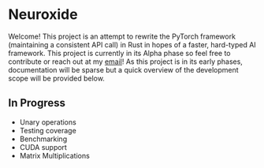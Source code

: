 # Neuroxide

Welcome! This project is an attempt to rewrite the PyTorch framework (maintaining a consistent API call) in Rust in hopes of a faster, hard-typed AI framework. This project is currently in its Alpha phase so feel free to contribute or reach out at my [email](kshahusa@gmail.com)! As this project is in its early phases, documentation will be sparse but a quick overview of the development scope will be provided below.

## In Progress
* Unary operations
* Testing coverage
* Benchmarking
* CUDA support
* Matrix Multiplications

